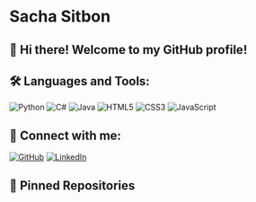 # Sacha Sitbon

## 👋 Hi there! Welcome to my GitHub profile!


## 🛠️ Languages and Tools:

![Python](https://img.shields.io/badge/-Python-3776AB?style=flat-square&logo=Python)
![C#](https://img.shields.io/badge/-C%23-239120?style=flat-square&logo=c-sharp)
![Java](https://img.shields.io/badge/-Java-007396?style=flat-square&logo=java)
![HTML5](https://img.shields.io/badge/-HTML5-E34F26?style=flat-square&logo=html5)
![CSS3](https://img.shields.io/badge/-CSS3-1572B6?style=flat-square&logo=css3)
![JavaScript](https://img.shields.io/badge/-JavaScript-F7DF1E?style=flat-square&logo=javascript)

## 🔗 Connect with me:

[![GitHub](https://img.shields.io/badge/-GitHub-181717?style=flat-square&logo=github)](https://github.com/SachaSST)
[![LinkedIn](https://img.shields.io/badge/-LinkedIn-0077B5?style=flat-square&logo=linkedin)](https://www.linkedin.com/in/sacha-sitbon-96b947279)

## 📌 Pinned Repositories

